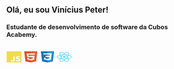 ## Olá, eu sou Vinícius Peter! 
### Estudante de desenvolvimento de software da Cubos Acabemy.

<!-- ![Anurag's GitHub stats](https://github-readme-stats.vercel.app/api?username=ViniciusPeter&show_icons=true&theme=transparent) -->

<div style="display: inline_block"><br>
  <img align="center" alt="Js" height="30" width="40" src="https://raw.githubusercontent.com/devicons/devicon/master/icons/javascript/javascript-plain.svg">
  <img align="center" alt="HTML" height="30" width="40" src="https://raw.githubusercontent.com/devicons/devicon/master/icons/html5/html5-original.svg">
  <img align="center" alt="CSS" height="30" width="40" src="https://raw.githubusercontent.com/devicons/devicon/master/icons/css3/css3-original.svg">
  <img align="center" alt="CSS" height="30" width="40"  src="https://raw.githubusercontent.com/devicons/devicon/master/icons/react/react-original.svg">

</div>
  
